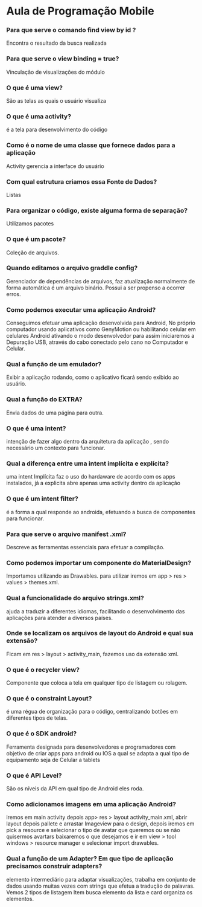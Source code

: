 # Aula de Programação Mobile

### Para que serve o comando find view by id ?

Encontra o resultado da busca realizada

### Para que serve o view binding = true?

Vinculação de visualizações do módulo 

### O que é uma view?

São as telas as quais o usuário visualiza

### O que é uma activity?

é a tela para desenvolvimento do código

### Como é o nome de uma classe que fornece dados para a aplicação

Activity  gerencia a interface do usuário 


### Com qual estrutura criamos essa Fonte de Dados?

Listas

### Para organizar o código, existe alguma forma de separação?

Utilizamos pacotes 

### O que é um pacote?

Coleção de arquivos. 

### Quando editamos o arquivo graddle config?

Gerenciador de dependências de arquivos, faz atualização normalmente de forma automática é um arquivo binário. Possui a ser propenso a ocorrer erros.

### Como podemos executar uma aplicação Android?

Conseguimos efetuar uma aplicação desenvolvida para Android, No próprio computador usando aplicativos como GenyMotion ou habilitando celular em celulares Android ativando o modo desenvolvedor para assim iniciaremos a Depuração USB, através do cabo conectado pelo cano no Computador e Celular.

### Qual a função de um emulador?

Exibir a aplicação rodando, como o aplicativo ficará sendo exibido ao usuário.

### Qual a função do EXTRA?

Envia dados de uma página para outra. 

### O que é uma intent?

intenção de fazer algo dentro da arquitetura da aplicação , sendo necessário um contexto para funcionar.
### Qual a diferença entre uma intent implícita e explícita?

uma intent Implícita faz o uso do hardaware de acordo com os apps instalados, já a explicita abre apenas uma activity dentro da aplicação

### O que é um intent filter?

é a forma a qual responde ao androida, efetuando a busca de componentes para funcionar.

### Para que serve o arquivo manifest .xml?

Descreve as  ferramentas essenciais para efetuar a compilação.


### Como podemos importar um componente do MaterialDesign?

Importamos utilizando as Drawables. para utilizar iremos em app > res > values > themes.xml. 

### Qual a funcionalidade do arquivo strings.xml?

ajuda a traduzir a diferentes idiomas, facilitando o desenvolvimento das aplicações para atender a diversos países.

### Onde se localizam os arquivos de layout do Android e qual sua extensão?

Ficam em res > layout > activity_main,  fazemos uso da extensão xml.

### O que é o recycler view?

Componente que coloca a tela em qualquer tipo de listagem ou rolagem.

### O que é o constraint Layout?

é uma régua de organização para o código, centralizando botões em diferentes tipos de telas.  

### O que é o SDK android?

Ferramenta designada para desenvolvedores e programadores com objetivo de criar apps para android ou IOS a qual se adapta a qual tipo de equipamento seja de Celular a tablets 

### O que é API Level?

São os níveis da API em qual tipo de Android eles roda.

### Como adicionamos imagens em uma aplicação Android?

iremos em main activity depois app> res > layout activity_main.xml, abrir layout depois pallete  e arrastar Imageview para o design, depois iremos em pick a resource  e selecionar o tipo de avatar que queremos ou se não quisermos avartars baixaremos o que desejamos e  ir em view > tool windows > resource manager e selecionar import drawables. 


### Qual a função de um Adapter? Em que tipo de aplicação precisamos construir adapters?
elemento intermediário para adaptar visualizações, trabalha em conjunto de dados usando muitas vezes com strings que efetua a tradução de palavras. Vemos 2 tipos de listagem Item  busca elemento da lista e card organiza os elementos.
